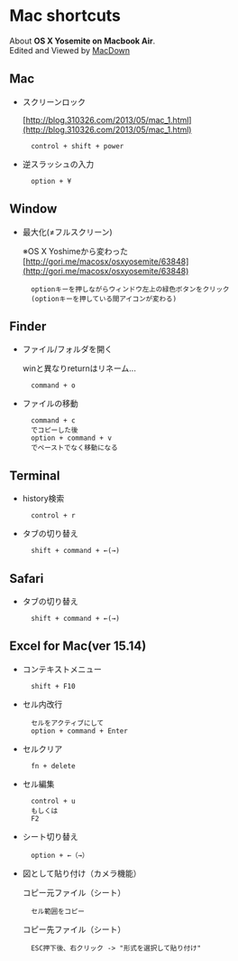 # Mac shortcuts

About **OS X Yosemite on Macbook Air**.  
Edited and Viewed by [MacDown](http://macdown.uranusjr.com)

## Mac

- スクリーンロック

	[http://blog.310326.com/2013/05/mac_1.html](http://blog.310326.com/2013/05/mac_1.html)

		control + shift + power

- 逆スラッシュの入力

		option + ¥


## Window

- 最大化(≠フルスクリーン)

	※OS X Yoshimeから変わった  
	[http://gori.me/macosx/osxyosemite/63848](http://gori.me/macosx/osxyosemite/63848)

		optionキーを押しながらウィンドウ左上の緑色ボタンをクリック
		(optionキーを押している間アイコンが変わる)


## Finder

- ファイル/フォルダを開く

	winと異なりreturnはリネーム...

		command + o

- ファイルの移動

		command + c
		でコピーした後
		option + command + v
		でペーストでなく移動になる
		

## Terminal

- history検索

		control + r

- タブの切り替え

		shift + command + ←(→)

## Safari

- タブの切り替え

		shift + command + ←(→)


## Excel for Mac(ver 15.14)

- コンテキストメニュー

		shift + F10

- セル内改行

		セルをアクティブにして
		option + command + Enter

- セルクリア

		fn + delete

- セル編集

		control + u
		もしくは
		F2

- シート切り替え

		option + ←（→）

- 図として貼り付け（カメラ機能）

	コピー元ファイル（シート）

		セル範囲をコピー

	コピー先ファイル（シート）

		ESC押下後、右クリック -> "形式を選択して貼り付け"
